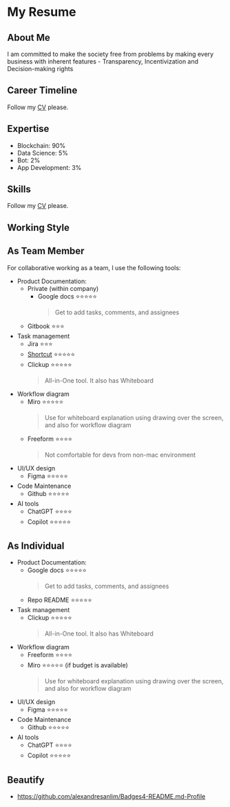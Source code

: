 # My Resume

## About Me

I am committed to make the society free from problems by making every business with inherent features - Transparency, Incentivization and Decision-making rights

## Career Timeline

Follow my [CV](./my_resume.pdf) please.

## Expertise

- Blockchain: 90%
- Data Science: 5%
- Bot: 2%
- App Development: 3%

## Skills

Follow my [CV](./my_resume.pdf) please.

## Working Style

## As Team Member

For collaborative working as a team, I use the following tools:

- Product Documentation:
  - Private (within company)
    - Google docs ⭐️⭐️⭐️⭐️⭐️
      > Get to add tasks, comments, and assignees
  - Gitbook ⭐️⭐️⭐️
- Task management
  - Jira ⭐️⭐️⭐️
  - [Shortcut](https://app.shortcut.com/) ⭐️⭐️⭐️⭐️⭐️
  - Clickup ⭐️⭐️⭐️⭐️⭐️
    > All-in-One tool. It also has Whiteboard
- Workflow diagram
  - Miro ⭐️⭐️⭐️⭐️⭐️
    > Use for whiteboard explanation using drawing over the screen, and also for workflow diagram
  - Freeform ⭐️⭐️⭐️⭐️
    > Not comfortable for devs from non-mac environment
- UI/UX design
  - Figma ⭐️⭐️⭐️⭐️⭐️
- Code Maintenance
  - Github ⭐️⭐️⭐️⭐️⭐️
- AI tools
  - ChatGPT ⭐️⭐️⭐️⭐️
  - Copilot ⭐️⭐️⭐️⭐️⭐️

## As Individual

- Product Documentation:
  - Google docs ⭐️⭐️⭐️⭐️⭐️
    > Get to add tasks, comments, and assignees
  - Repo README ⭐️⭐️⭐️⭐️⭐️
- Task management
  - Clickup ⭐️⭐️⭐️⭐️⭐️
    > All-in-One tool. It also has Whiteboard
- Workflow diagram
  - Freeform ⭐️⭐️⭐️⭐️
  - Miro ⭐️⭐️⭐️⭐️⭐️ (if budget is available)
    > Use for whiteboard explanation using drawing over the screen, and also for workflow diagram
- UI/UX design
  - Figma ⭐️⭐️⭐️⭐️⭐️
- Code Maintenance
  - Github ⭐️⭐️⭐️⭐️⭐️
- AI tools
  - ChatGPT ⭐️⭐️⭐️⭐️
  - Copilot ⭐️⭐️⭐️⭐️⭐️

## Beautify

- https://github.com/alexandresanlim/Badges4-README.md-Profile
